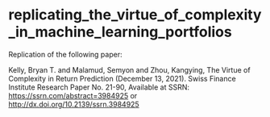 # replicating_the_virtue_of_complexity_in_machine_learning_portfolios
Replication of the following paper:

Kelly, Bryan T. and Malamud, Semyon and Zhou, Kangying, The Virtue of Complexity in Return Prediction (December 13, 2021). Swiss Finance Institute Research Paper No. 21-90, Available at SSRN: https://ssrn.com/abstract=3984925 or http://dx.doi.org/10.2139/ssrn.3984925
